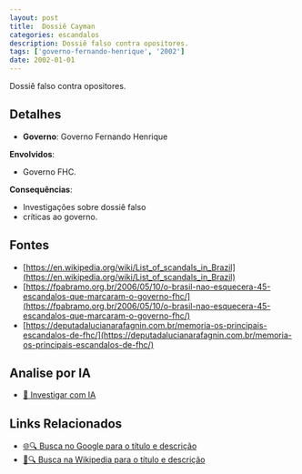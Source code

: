 ```yaml
---
layout: post
title:  Dossiê Cayman
categories: escandalos
description: Dossiê falso contra opositores.
tags: ['governo-fernando-henrique', '2002']
date: 2002-01-01
---
```


Dossiê falso contra opositores.

## Detalhes
- **Governo**: Governo Fernando Henrique

**Envolvidos**:
- Governo FHC.


**Consequências**:
- Investigações sobre dossiê falso
- críticas ao governo.


## Fontes
- [https://en.wikipedia.org/wiki/List_of_scandals_in_Brazil](https://en.wikipedia.org/wiki/List_of_scandals_in_Brazil)
- [https://fpabramo.org.br/2006/05/10/o-brasil-nao-esquecera-45-escandalos-que-marcaram-o-governo-fhc/](https://fpabramo.org.br/2006/05/10/o-brasil-nao-esquecera-45-escandalos-que-marcaram-o-governo-fhc/)
- [https://deputadalucianarafagnin.com.br/memoria-os-principais-escandalos-de-fhc/](https://deputadalucianarafagnin.com.br/memoria-os-principais-escandalos-de-fhc/)


## Analise por IA
- [🤖 Investigar com IA](https://www.perplexity.ai/search?q=Dossi%C3%AA%20Cayman%20Dossi%C3%AA%20falso%20contra%20opositores.%20Governo%20Fernando%20Henrique)

## Links Relacionados
- [🌐🔍 Busca no Google para o título e descrição](https://www.google.com/search?q=Dossi%C3%AA%20Cayman%20Dossi%C3%AA%20falso%20contra%20opositores.%20Governo%20Fernando%20Henrique)
- [📖🔍 Busca na Wikipedia para o título e descrição](https://pt.wikipedia.org/w/index.php?search=Dossi%C3%AA%20Cayman%20Dossi%C3%AA%20falso%20contra%20opositores.%20Governo%20Fernando%20Henrique)

